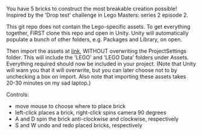 You have 5 bricks to construct the most breakable creation possible! Inspired by the 'Drop test' challenge in Lego Masters: series 2 episode 2.

This git repo does not contain the Lego-specific assets. To get everything together, FIRST clone this repo and open in Unity. Unity will automatically populate a bunch of other folders, e.g. Packages and Library, on open.

Then import the assets at [link](https://assetstore.unity.com/packages/templates/lego-microgame-179847), WITHOUT overwriting the ProjectSettings folder. This will include the 'LEGO' and 'LEGO Data' folders under Assets. Everything required should now be included in your project.
(Note that Unity will warn you that it will overwrite, but you can later choose not to by unchecking a box on import. Also note that importing these assets takes 20-30 minutes on my sad laptop.)

Controls:
 - move mouse to choose where to place brick
 - left-click places a brick, right-click spins camera 90 degrees
 - A and D spin the brick anti-clockwise and clockwise, respectively
 - S and W undo and redo placed bricks, respectively
